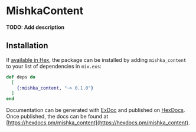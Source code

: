 # MishkaContent

**TODO: Add description**

## Installation

If [available in Hex](https://hex.pm/docs/publish), the package can be installed
by adding `mishka_content` to your list of dependencies in `mix.exs`:

```elixir
def deps do
  [
    {:mishka_content, "~> 0.1.0"}
  ]
end
```

Documentation can be generated with [ExDoc](https://github.com/elixir-lang/ex_doc)
and published on [HexDocs](https://hexdocs.pm). Once published, the docs can
be found at [https://hexdocs.pm/mishka_content](https://hexdocs.pm/mishka_content).

